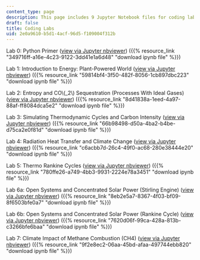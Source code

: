 ```yaml
---
content_type: page
description: This page includes 9 Jupyter Notebook files for coding labs.
draft: false
title: Coding Labs
uid: 2e0a9610-b5d1-4acf-96d5-f109004f312b
---
```

Lab 0: Python Primer ([view via Jupyter nbviewer](https://nbviewer.org/github/ptgodart/thermodynamics_and_climate_change/blob/main/CODING_LABS/R0_python_primer.ipynb)) ({{% resource_link "349716ff-a16e-4c23-9122-3dd41e1a6d48" "download ipynb file" %}})

Lab 1: Introduction to Energy: Plant-Powered World ([view via Jupyter nbviewer](https://nbviewer.org/github/ptgodart/thermodynamics_and_climate_change/blob/main/CODING_LABS/R1_energy_and_plant_power.ipynb)) ({{% resource_link "59814bf4-3f50-482f-8056-1cb897dbc223" "download ipynb file" %}})

Lab 2: Entropy and CO\\(_2\\) Sequestration (Processes With Ideal Gases) ([view via Jupyter nbviewer](https://nbviewer.org/github/ptgodart/thermodynamics_and_climate_change/blob/main/CODING_LABS/R2_entropy_and_co2_sequestration.ipynb)) ({{% resource_link "8d41838a-1eed-4a97-88af-ff8084dca5e2" "download ipynb file" %}})

Lab 3: Simulating Thermodynamic Cycles and Carbon Intensity ([view via Jupyter nbviewer](https://nbviewer.org/github/ptgodart/thermodynamics_and_climate_change/blob/main/CODING_LABS/R3_thermodynamic_cycles_and_carbon_intensity.ipynb)) ({{% resource_link "66b98498-d50a-4ba2-b4be-d75ca2e0f81d" "download ipynb file" %}})

Lab 4: Radiation Heat Transfer and Climate Change ([view via Jupyter nbviewer](https://nbviewer.org/github/ptgodart/thermodynamics_and_climate_change/blob/main/CODING_LABS/R4_radiation_heat_transfer_and_climate_change.ipynb)) ({{% resource_link "c6acbb7d-26c4-49f0-ac68-280e38444e20" "download ipynb file" %}})

Lab 5: Thermo Rankine Cycles ([view via Jupyter nbviewer](https://nbviewer.org/github/ptgodart/thermodynamics_and_climate_change/blob/main/CODING_LABS/R5_thermo_rankine_cycles.ipynb)) ({{% resource_link "780ffe26-a749-4bb3-9931-2224e78a3451" "download ipynb file" %}})

Lab 6a: Open Systems and Concentrated Solar Power (Stirling Engine) ([view via Jupyter nbviewer](https://nbviewer.org/github/ptgodart/thermodynamics_and_climate_change/blob/main/CODING_LABS/R6_open_cycles_and_concentrated_solar_power%20(stirling%20engine).ipynb)) ({{% resource_link "8eb2e5a7-8367-4f03-bf09-8f6503bfe0a7" "download ipynb file" %}})

Lab 6b: Open Systems and Concentrated Solar Power (Rankine Cycle) ([view via Jupyter nbviewer](https://nbviewer.org/github/ptgodart/thermodynamics_and_climate_change/blob/main/CODING_LABS/R7_open_systems_and_concentrated_solar_power%20(rankine%20cycle).ipynb)) ({{% resource_link "7620d06f-99ca-428a-813b-c3266bfe6baa" "download ipynb file" %}})

Lab 7: Climate Impact of Methane Combustion (CH4) ([view via Jupyter nbviewer](https://nbviewer.org/github/ptgodart/thermodynamics_and_climate_change/blob/main/CODING_LABS/R8_methane_emissions_and_brayton_cycle.ipynb)) ({{% resource_link "9f2e8ec2-06aa-45bd-afaa-497744ebb820" "download ipynb file" %}})